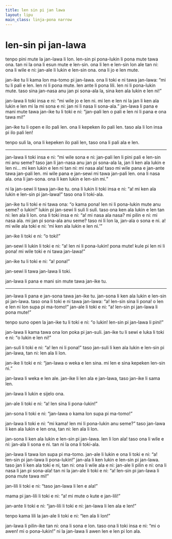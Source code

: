 ```yaml
---
title: len sin pi jan lawa
layout: lipu
main_class: linja-pona narrow
---
```

# len-sin <span class="pi-anpa">pi</span> jan-lawa

tenpo pini mute la jan-lawa li lon.
len-sin pi pona-lukin li pona mute tawa ona.
tan ni la ona li esun mute e len-sin.
ona li len e len-sin lon ale tan ni:
ona li wile e ni: jan-ale li lukin e len-sin ona.
ona li jo e len mute.

jan-ike tu li kama lon ma-tomo pi jan-lawa.
ona li toki e ni tawa jan-lawa:
<q>mi tu li pali e len.
len ni li pona mute. len ante li pona lili.
len ni li pona-lukin mute.
taso sina jan-nasa anu jan pi sona-ala la, sina ken ala lukin e len ni!</q>

jan-lawa li toki insa e ni:
<q>mi wile jo e len ni.
mi len e len ni la jan li ken ala lukin e len mi la mi sona e ni: jan ni li nasa li sona-ala.</q>
jan-lawa li pana e mani mute tawa jan-ike tu li toki e ni:
<q>jan-pali len o pali e len ni li pana e ona tawa mi!</q>

jan-ike tu li open e ilo pali len.
ona li kepeken ilo pali len.
taso ala li lon insa pi ilo pali len!

tenpo suli la, ona li kepeken ilo pali len, taso ona li pali ala e len.

***

jan-lawa li toki insa e ni:
<q>mi wile sona e ni: jan-pali len li pini pali e len-sin mi anu seme?
taso jan li jan-nasa anu jan pi sona-ala la, jan li ken ala lukin e len ni…
mi ken lukin e len ni tan ni: mi nasa ala!
taso mi wile pana e jan-ante tawa jan-pali len.
mi wile pana e jan-sewi mi tawa jan-pali len.
ona li nasa ala. ona li jan-sona. ona li ken lukin e len-sin mi.</q>

ni la jan-sewi li tawa jan-ike tu.
ona li lukin li toki insa e ni: <q>a!
mi ken ala lukin e len-sin pi jan-lawa!</q>
taso ona li toki-ala.

jan-ike tu li toki e ni tawa ona: <q>o kama pona!
len ni li pona-lukin mute anu seme?
o lukin!</q>
lukin pi jan-sewi li suli li suli.
taso ona ken ala lukin e len tan ni:
len ala li lon.
ona li toki insa e ni: <q>a!
mi nasa ala nasa?
mi pilin e ni: mi nasa ala.
mi jan pi sona-ala anu seme?
taso ni li lon la, jan-ala o sona e ni.
a! mi wile ala toki e ni: <q>mi ken ala lukin e len ni.</q></q>

jan-ike li toki e ni: <q>o toki!</q>

jan-sewi li lukin li toki e ni: <q>a! len ni li pona-lukin! pona mute!
kule pi len ni li pona!
mi wile toki e ni tawa jan-lawa!</q>

jan-ike tu li toki e ni: <q>a! pona!</q>

jan-sewi li tawa jan-lawa li toki.

jan-lawa li pana e mani sin mute tawa jan-ike tu.

***

jan-lawa li pana e jan-sona tawa jan-ike tu.
jan-sona li ken ala lukin e len-sin pi jan-lawa.
taso ona li toki e ni tawa jan-lawa: <q>a! len-sin sina li pona!
o len e len ni lon supa pi ma-tomo!</q>
jan-ale li toki e ni: <q>a! len-sin pi jan-lawa li pona mute!</q>

tenpo suno open la jan-ike tu li toki e ni: <q>o lukin! len-sin pi jan-lawa li pini!</q>

jan-lawa li kama tawa ona lon poka pi jan-suli.
jan-ike tu li sewi e luka li toki e ni:
<q>o lukin e len ni!</q>

jan-suli li toki e ni: <q>a! len ni li pona!</q>
taso jan-suli li ken ala lukin e len-sin pi jan-lawa, tan ni:
len ala li lon.

jan-ike li toki e ni: <q>jan-lawa o weka e len sina.
mi len e sina kepeken len-sin ni.</q>

jan-lawa li weka e len ale.
jan-ike li len ala e jan-lawa, taso jan-ike li sama len.

jan-lawa li lukin e sijelo ona.

jan-ale li toki e ni: <q>a! len sina li pona-lukin!</q>

jan-sona li toki e ni: <q>jan-lawa o kama lon supa pi ma-tomo!</q>

jan-lawa li toki e ni: <q>mi kama!
len mi li pona-lukin anu seme?</q>
taso jan-lawa li ken ala lukin e len ona, tan ni: len ala li lon.

jan-sona li ken ala lukin e len-sin pi jan-lawa. len li lon ala!
taso ona li wile e ni: jan-ala li sona e ni. tan ni la ona li toki-ala.

jan-lawa li tawa lon supa pi ma-tomo.
jan-ale li lukin e ona li toki e ni:
<q>a! len-sin pi jan-lawa li pona-lukin!</q>
jan-ala li ken lukin e len-sin pi jan-lawa.
taso jan li ken ala toki e ni, tan ni: ona li wile ala e ni: jan-ale li pilin e ni: ona li nasa li jan pi sona-ala!
tan ni la jan-ale li toki e ni: <q>a! len-sin pi jan-lawa li pona mute tawa mi!</q>

jan-lili li toki e ni: <q>taso jan-lawa li len e ala!</q>

mama pi jan-lili li toki e ni: <q>a! mi mute o kute e jan-lili!</q>

jan-ante li toki e ni: <q>jan-lili li toki e ni: jan-lawa li len ala e len!</q>

tenpo kama lili la jan-ale li toki e ni: <q>len ala li lon!</q>

jan-lawa li pilin-ike tan ni: ona li sona e lon.
taso ona li toki insa e ni: <q>mi o awen!
mi o pona-lukin!</q>
ni la jan-lawa li awen len e len pi lon ala.
